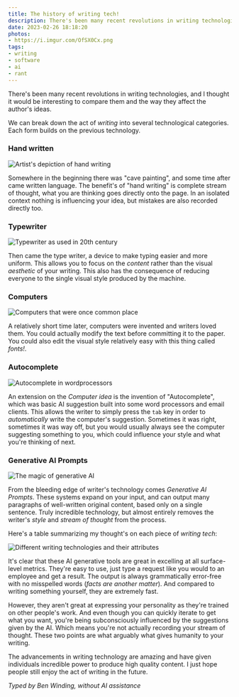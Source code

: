 ```yaml
---
title: The history of writing tech!
description: There's been many recent revolutions in writing technologies, and I thought it would be interesting to compare them and the way they affect the author's ideas.
date: 2023-02-26 18:18:20
photos: 
- https://i.imgur.com/OfSX0Cx.png
tags:
- writing
- software
- ai
- rant
---
```


There's been many recent revolutions in writing technologies, and I thought it would be interesting to compare them and the way they affect the author's ideas.

We can break down the act of *writing* into several technological categories. Each form builds on the previous technology.

### Hand written

![Artist's depiction of *hand writing*](https://i.imgur.com/6thHFgY.jpg)

Somewhere in the beginning there was "cave painting", and some time after came written language. The benefit's of "hand writing" is complete stream of thought, what you are thinking goes directly onto the page. In an isolated context nothing is influencing your idea, but mistakes are also recorded directly too.

### Typewriter

![Typewriter as used in 20th century](https://i.imgur.com/LmYXsU2.jpg)

Then came the type writer, a device to make typing easier and more uniform. This allows you to focus on the *content* rather than the visual *aesthetic* of your writing. This also has the consequence of reducing everyone to the single visual style produced by the machine.

### Computers

![Computers that were once common place](https://i.imgur.com/kXOZEVz.jpg)

A relatively short time later, computers were invented and writers loved them. You could actually modify the text before committing it to the paper. You could also edit the visual style relatively easy with this thing called *fonts!*.

### Autocomplete

![Autocomplete in wordprocessors](https://i.imgur.com/zqcfAOT.png)

An extension on the *Computer idea* is the invention of "Autocomplete", which was basic AI suggestion built into some word processors and email clients. This allows the writer to simply press the `tab` key in order to *automatically* write the computer's suggestion. Sometimes it was right, sometimes it was way off, but you would usually always see the computer suggesting something to you, which could influence your style and what you're thinking of next.

### Generative AI Prompts

![The magic of generative AI](https://i.imgur.com/67oWGhR.jpg)

From the bleeding edge of writer's technology comes *Generative AI Prompts*. These systems expand on your input, and can output many paragraphs of well-written original content, based only on a single sentence. Truly incredible technology, but almost entirely removes the writer's *style* and *stream of thought* from the process.

Here's a table summarizing my thought's on each piece of *writing tech*:

![Different writing technologies and their attributes](https://i.imgur.com/lzD5Xtt.png)

It's clear that these AI generative tools are great in excelling at all surface-level metrics. They're easy to use, just type a request like you would to an employee and get a result. The output is always grammatically error-free with no misspelled words (*facts are another matter*). And compared to writing something yourself, they are extremely fast.

However, they aren't great at expressing your personality as they're trained on other people's work. And even though you can quickly iterate to get what you want, you're being subconsciously influenced by the suggestions given by the AI. Which means you're not actually recording your stream of thought. These two points are what arguably what gives humanity to your writing.

The advancements in writing technology are amazing and have given individuals incredible power to produce high quality content. I just hope people still enjoy the act of writing in the future.

*Typed by Ben Winding, without AI assistance*
